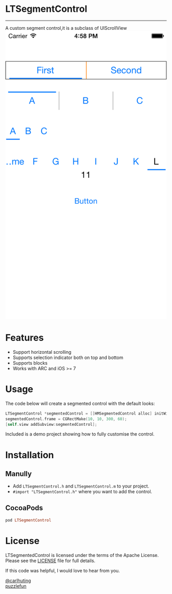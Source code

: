 # LTSegmentControl

----

A custom segment control,it is a subclass of UIScrollView
![snapshot](https://github.com/carlhuting/LTSegmentControl/blob/master/LTSegmentControl/Resource/shot01.png)
# Features

- Support horizontal scrolling
- Supports selection indicator both on top and bottom
- Supports blocks
- Works with ARC and iOS >= 7
# Usage
The code below will create a segmented control with the default looks:

```  objective-c
LTSegmentControl *segmentedControl = [[HMSegmentedControl alloc] initWithSectionTitles:@[@"One", @"Two", @"Three"]];
segmentedControl.frame = CGRectMake(10, 10, 300, 60);
[self.view addSubview:segmentedControl];
```

Included is a demo project showing how to fully customise the control.
# Installation

## Manully

- Add `LTSegmentControl.h` and `LTSegmentControl.m` to your project.
- `#import "LTSegmentControl.h"` where you want to add the control.

## CocoaPods

``` ruby
pod LTSegmentControl
```

# License

LTSegmentedControl is licensed under the terms of the Apache License. Please see the [LICENSE](LICENSE.md) file for full details.

If this code was helpful, I would love to hear from you.

[@carlhuting](http://weibo.com/u/3283459547)   
[puzzlefun](http://puzzlefun.github.io/)
